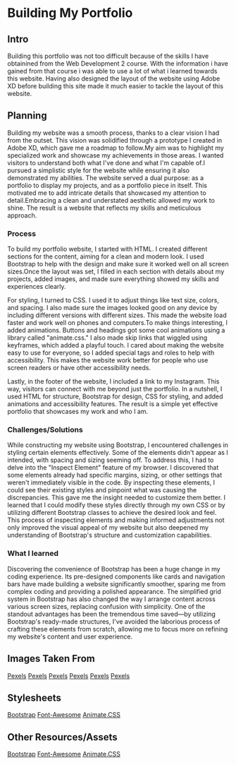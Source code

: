 # Building My Portfolio 

## Intro
Building this portfolio was not too difficult because of the skills I have obtainined from the Web Development 2 course. With the information i have gained from that course i was able to use a lot of what i learned towards this website. Having also designed the layout of the website using Adobe XD before building this site made it much easier to tackle the layout of this website. 

## Planning
Building my website was a smooth process, thanks to a clear vision I had from the outset. This vision was solidified through a prototype I created in Adobe XD, which gave me a roadmap to follow.My aim was to highlight my specialized work and showcase my achievements in those areas. I wanted visitors to understand both what I've done and what I'm capable of.I pursued a simplistic style for the website while ensuring it also demonstrated my abilities. The website served a dual purpose: as a portfolio to display my projects, and as a portfolio piece in itself. This motivated me to add intricate details that showcased my attention to detail.Embracing a clean and understated aesthetic allowed my work to shine. The result is a website that reflects my skills and meticulous approach.
 
### Process
To build my portfolio website, I started with HTML. I created different sections for the content, aiming for a clean and modern look. I used Bootstrap to help with the design and make sure it worked well on all screen sizes.Once the layout was set, I filled in each section with details about my projects, added images, and made sure everything showed my skills and experiences clearly.

For styling, I turned to CSS. I used it to adjust things like text size, colors, and spacing. I also made sure the images looked good on any device by including different versions with different sizes. This made the website load faster and work well on phones and computers.To make things interesting, I added animations. Buttons and headings got some cool animations using a library called "animate.css." I also made skip links that wiggled using keyframes, which added a playful touch. I cared about making the website easy to use for everyone, so I added special tags and roles to help with accessibility. This makes the website work better for people who use screen readers or have other accessibility needs.

Lastly, in the footer of the website, I included a link to my Instagram. This way, visitors can connect with me beyond just the portfolio. In a nutshell, I used HTML for structure, Bootstrap for design, CSS for styling, and added animations and accessibility features. The result is a simple yet effective portfolio that showcases my work and who I am.

### Challenges/Solutions
While constructing my website using Bootstrap, I encountered challenges in styling certain elements effectively. Some of the elements didn't appear as I intended, with spacing and sizing seeming off. To address this, I had to delve into the "Inspect Element" feature of my browser. I discovered that some elements already had specific margins, sizing, or other settings that weren't immediately visible in the code. By inspecting these elements, I could see their existing styles and pinpoint what was causing the discrepancies. This gave me the insight needed to customize them better. I learned that I could modify these styles directly through my own CSS or by utilizing different Bootstrap classes to achieve the desired look and feel. This process of inspecting elements and making informed adjustments not only improved the visual appeal of my website but also deepened my understanding of Bootstrap's structure and customization capabilities.

### What I learned 
Discovering the convenience of Bootstrap has been a huge change in my coding experience. Its pre-designed components like cards and navigation bars have made building a website significantly smoother, sparing me from complex coding and providing a polished appearance. The simplified grid system in Bootstrap has also changed the way I arrange content across various screen sizes, replacing confusion with simplicity. One of the standout advantages has been the tremendous time saved—by utilizing Bootstrap's ready-made structures, I've avoided the laborious process of crafting these elements from scratch, allowing me to focus more on refining my website's content and user experience.

## Images Taken From
[Pexels](https://www.pexels.com/photo/selective-focus-photography-of-black-canon-camera-displaying-photo-of-red-and-black-building-243757/)
[Pexels](https://www.pexels.com/photo/black-and-gray-canon-dslr-camera-hanging-on-brown-tree-trunk-with-snow-872501/)
[Pexels](https://www.pexels.com/photo/black-camera-recorder-66134/)
[Pexels](https://www.pexels.com/photo/black-canon-video-camera-with-microphone-on-desk-2170449/)
[Pexels](https://www.pexels.com/photo/close-up-photo-of-programming-of-codes-546819/)
[Pexels](https://www.pexels.com/photo/computer-coding-on-a-computer-screen-6424589/)

## Stylesheets
[Bootstrap](https://cdn.jsdelivr.net/npm/bootstrap@5.3.0/dist/css/bootstrap.min.css)
[Font-Awesome](https://cdnjs.cloudflare.com/ajax/libs/font-awesome/5.15.4/css/all.min.css)
[Animate.CSS](https://cdnjs.cloudflare.com/ajax/libs/animate.css/4.1.1/animate.min.css)

## Other Resources/Assets
[Bootstrap](https://getbootstrap.com/)
[Font-Awesome](https://fontawesome.com/)
[Animate.CSS](https://animate.style/)